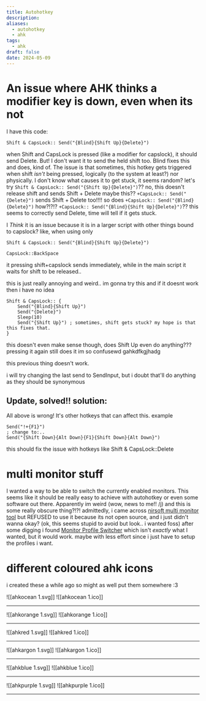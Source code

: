 ```yaml
---
title: Autohotkey
description: 
aliases:
  - autohotkey
  - ahk
tags:
  - ahk
draft: false
date: 2024-05-09
---
```

# An issue where AHK thinks a modifier key is down, even when its not
I have this code:
```ahk
Shift & CapsLock:: Send("{Blind}{Shift Up}{Delete}")
```
when Shift and CapsLock is pressed (like a modifier for capslock), it should send Delete. But! I don't want it to send the held shift too. Blind fixes this and does, kind of.
The issue is that sometimes, this hotkey gets triggered when shift *isn't* being pressed, logically (to the system at least?) nor physically.
I don't know what causes it to get stuck, it seems random?
let's try  `Shift & CapsLock:: Send("{Shift Up}{Delete}")`??
no, this doesn't release shift and sends Shift + Delete
maybe this??
`+CapsLock:: Send("{Delete}")` 
sends Shift + Delete too!!!!
so does `+CapsLock:: Send("{Blind}{Delete}")`
how?!?!?
`+CapsLock:: Send("{Blind}{Shift Up}{Delete}")`??
this seems to correctly send Delete, time will tell if it gets stuck.


I *Think* it is an issue because it is in a larger script with other things bound to capslock?
like, when using only 
```
Shift & CapsLock:: Send("{Blind}{Shift Up}{Delete}")

CapsLock::BackSpace
```
it pressing shift+capslock sends immediately, while in the main script it waits for shift to be released..

this is just really annoying and weird..
im gonna try this
and if it doesnt work then i have no idea
```
Shift & CapsLock:: {
	Send("{Blind}{Shift Up}")
	Send("{Delete}")
	Sleep(10)
	Send("{Shift Up}") ; sometimes, shift gets stuck? my hope is that this fixes that.
}
```
this doesn't even make sense though, does Shift Up even do anything??? pressing it again still does it
im so confusewd gahkdfkgjhadg

this previous thing doesn't work.

i will try changing the last send to SendInput, but i doubt that'll do anything as they should be synonymous



## **Update, solved!! solution:**
All above is wrong! It's other hotkeys that can affect this. 
example
```ahk
Send("!+{F1}")
; change to:..
Send("{Shift Down}{Alt Down}{F1}{Shift Down}{Alt Down}")
```
this should fix the issue with hotkeys like Shift & CapsLock::Delete


# multi monitor stuff
I wanted a way to be able to switch the currently enabled monitors. This seems like it should be really easy to achieve with autohotkey or even some software out there. 
Apparently im weird (wow, news to me!! /j) and this is some really obscure thing?!?!
admittedly, i came across [nirsoft multi monitor tool](http://www.nirsoft.net/utils/multi_monitor_tool.html) but REFUSED to use it because its not open source, and i just didn't wanna okay? (ok, this seems stupid to avoid but look.. i wanted foss)
after some digging i found [Monitor Profile Switcher](https://sourceforge.net/projects/monitorswitcher/) which isn't *exactly* what  I wanted, but it would work. maybe with less effort since i just have to setup the profiles i want.







# different coloured ahk icons
i created these a while ago so might as well put them somewhere :3


![[ahkocean 1.svg]]
![[ahkocean 1.ico]]

---

![[ahkorange 1.svg]]
![[ahkorange 1.ico]]

---

![[ahkred 1.svg]]
![[ahkred 1.ico]]

---

![[ahkargon 1.svg]]
![[ahkargon 1.ico]]

---

![[ahkblue 1.svg]]
![[ahkblue 1.ico]]

---

![[ahkpurple 1.svg]]
![[ahkpurple 1.ico]]

---

